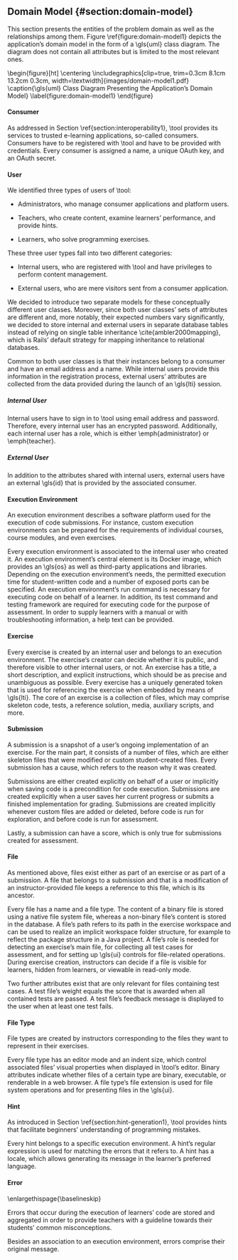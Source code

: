 ## Domain Model {#section:domain-model}

This section presents the entities of the problem domain as well as the relationships among them. Figure \ref{figure:domain-model1} depicts the application’s domain model in the form of a \gls{uml} class diagram. The diagram does not contain all attributes but is limited to the most relevant ones.

\begin{figure}[ht]
\centering
\includegraphics[clip=true, trim=0.3cm 8.1cm 13.2cm 0.3cm, width=\textwidth]{images/domain-model1.pdf}
\caption{\gls{uml} Class Diagram Presenting the Application’s Domain Model}
\label{figure:domain-model1}
\end{figure}

#### Consumer

As addressed in Section \ref{section:interoperability1}, \tool provides its services to trusted e-learning applications, so-called consumers. Consumers have to be registered with \tool and have to be provided with credentials. Every consumer is assigned a name, a unique OAuth key, and an OAuth secret.

#### User

We identified three types of users of \tool:

- Administrators, who manage consumer applications and platform users.

- Teachers, who create content, examine learners’ performance, and provide hints.

- Learners, who solve programming exercises.

These three user types fall into two different categories:

- Internal users, who are registered with \tool and have privileges to perform content management.

- External users, who are mere visitors sent from a consumer application.

We decided to introduce two separate models for these conceptually different user classes. Moreover, since both user classes’ sets of attributes are different and, more notably, their expected numbers vary significantly, we decided to store internal and external users in separate database tables instead of relying on single table inheritance \cite{ambler2000mapping}, which is Rails’ default strategy for mapping inheritance to relational databases.

Common to both user classes is that their instances belong to a consumer and have an email address and a name. While internal users provide this information in the registration process, external users’ attributes are collected from the data provided during the launch of an \gls{lti} session.

##### Internal User

Internal users have to sign in to \tool using email address and password. Therefore, every internal user has an encrypted password. Additionally, each internal user has a role, which is either \emph{administrator} or \emph{teacher}.

##### External User

In addition to the attributes shared with internal users, external users have an external \gls{id} that is provided by the associated consumer.

#### Execution Environment

An execution environment describes a software platform used for the execution of code submissions. For instance, custom execution environments can be prepared for the requirements of individual courses, course modules, and even exercises.

Every execution environment is associated to the internal user who created it. An execution environment’s central element is its Docker image, which provides an \gls{os} as well as third-party applications and libraries. Depending on the execution environment’s needs, the permitted execution time for student-written code and a number of exposed ports can be specified. An execution environment’s run command is necessary for executing code on behalf of a learner. In addition, its test command and testing framework are required for executing code for the purpose of assessment. In order to supply learners with a manual or with troubleshooting information, a help text can be provided.

#### Exercise

Every exercise is created by an internal user and belongs to an execution environment. The exercise’s creator can decide whether it is public, and therefore visible to other internal users, or not. An exercise has a title, a short description, and explicit instructions, which should be as precise and unambiguous as possible. Every exercise has a uniquely generated token that is used for referencing the exercise when embedded by means of \gls{lti}. The core of an exercise is a collection of files, which may comprise skeleton code, tests, a reference solution, media, auxiliary scripts, and more.

#### Submission

A submission is a snapshot of a user’s ongoing implementation of an exercise. For the main part, it consists of a number of files, which are either skeleton files that were modified or custom student-created files. Every submission has a cause, which refers to the reason why it was created.

Submissions are either created explicitly on behalf of a user or implicitly when saving code is a precondition for code execution. Submissions are created explicitly when a user saves her current progress or submits a finished implementation for grading. Submissions are created implicitly whenever custom files are added or deleted, before code is run for exploration, and before code is run for assessment.

Lastly, a submission can have a score, which is only true for submissions created for assessment.

#### File

As mentioned above, files exist either as part of an exercise or as part of a submission. A file that belongs to a submission and that is a modification of an instructor-provided file keeps a reference to this file, which is its ancestor.

Every file has a name and a file type. The content of a binary file is stored using a native file system file, whereas a non-binary file’s content is stored in the database. A file’s path refers to its path in the exercise workspace and can be used to realize an implicit workspace folder structure, for example to reflect the package structure in a Java project. A file’s role is needed for detecting an exercise’s main file, for collecting all test cases for assessment, and for setting up \gls{ui} controls for file-related operations. During exercise creation, instructors can decide if a file is visible for learners, hidden from learners, or viewable in read-only mode.

Two further attributes exist that are only relevant for files containing test cases. A test file’s weight equals the score that is awarded when all contained tests are passed. A test file’s feedback message is displayed to the user when at least one test fails.

#### File Type

File types are created by instructors corresponding to the files they want to represent in their exercises.

Every file type has an editor mode and an indent size, which control associated files’ visual properties when displayed in \tool’s editor. Binary attributes indicate whether files of a certain type are binary, executable, or renderable in a web browser. A file type’s file extension is used for file system operations and for presenting files in the \gls{ui}.

#### Hint

As introduced in Section \ref{section:hint-generation1}, \tool provides hints that facilitate beginners’ understanding of programming mistakes.

Every hint belongs to a specific execution environment. A hint’s regular expression is used for matching the errors that it refers to. A hint has a locale, which allows generating its message in the learner’s preferred language.

#### Error

\enlargethispage{\baselineskip}

Errors that occur during the execution of learners’ code are stored and aggregated in order to provide teachers with a guideline towards their students’ common misconceptions.

Besides an association to an execution environment, errors comprise their original message.